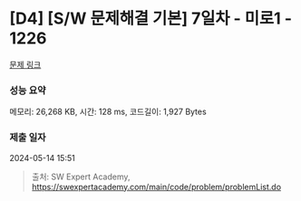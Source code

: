 # [D4] [S/W 문제해결 기본] 7일차 - 미로1 - 1226 

[문제 링크](https://swexpertacademy.com/main/code/problem/problemDetail.do?contestProbId=AV14vXUqAGMCFAYD) 

### 성능 요약

메모리: 26,268 KB, 시간: 128 ms, 코드길이: 1,927 Bytes

### 제출 일자

2024-05-14 15:51



> 출처: SW Expert Academy, https://swexpertacademy.com/main/code/problem/problemList.do